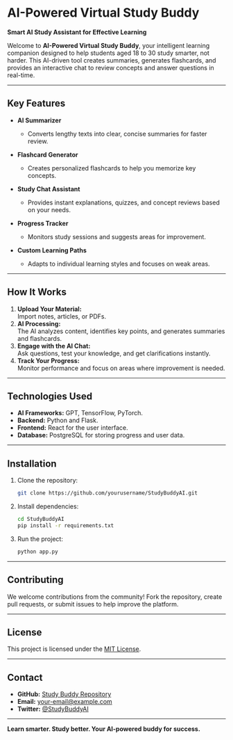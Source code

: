# AI-Powered Virtual Study Buddy

**Smart AI Study Assistant for Effective Learning**

Welcome to **AI-Powered Virtual Study Buddy**, your intelligent learning companion designed to help students aged 18 to 30 study smarter, not harder. This AI-driven tool creates summaries, generates flashcards, and provides an interactive chat to review concepts and answer questions in real-time.

---

## Key Features

- **AI Summarizer**
  - Converts lengthy texts into clear, concise summaries for faster review.

- **Flashcard Generator**
  - Creates personalized flashcards to help you memorize key concepts.

- **Study Chat Assistant**
  - Provides instant explanations, quizzes, and concept reviews based on your needs.

- **Progress Tracker**
  - Monitors study sessions and suggests areas for improvement.

- **Custom Learning Paths**
  - Adapts to individual learning styles and focuses on weak areas.

---

## How It Works

1. **Upload Your Material:**  
   Import notes, articles, or PDFs.
2. **AI Processing:**  
   The AI analyzes content, identifies key points, and generates summaries and flashcards.
3. **Engage with the AI Chat:**  
   Ask questions, test your knowledge, and get clarifications instantly.
4. **Track Your Progress:**  
   Monitor performance and focus on areas where improvement is needed.

---

## Technologies Used

- **AI Frameworks:** GPT, TensorFlow, PyTorch.
- **Backend:** Python and Flask.
- **Frontend:** React for the user interface.
- **Database:** PostgreSQL for storing progress and user data.

---

## Installation

1. Clone the repository:
   ```bash
   git clone https://github.com/yourusername/StudyBuddyAI.git
   ```
2. Install dependencies:
   ```bash
   cd StudyBuddyAI
   pip install -r requirements.txt
   ```
3. Run the project:
   ```bash
   python app.py
   ```

---

## Contributing

We welcome contributions from the community! Fork the repository, create pull requests, or submit issues to help improve the platform.

---

## License

This project is licensed under the [MIT License](LICENSE).

---

## Contact

- **GitHub:** [Study Buddy Repository](https://github.com/yourusername/StudyBuddyAI)  
- **Email:** your-email@example.com  
- **Twitter:** [@StudyBuddyAI](https://twitter.com/StudyBuddyAI)  

---

**Learn smarter. Study better. Your AI-powered buddy for success.**
